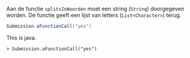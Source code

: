 Aan de functie `splitsInWoorden` moet een string (`String`) doorgegeven worden.
De functie geeft een lijst van letters (`List<Character>`) terug.

```java
Submission.aFunctionCall("yes")
```

This is java.

```console?lang=java&prompt=>
> Submission.aFunctionCall("yes")
```
